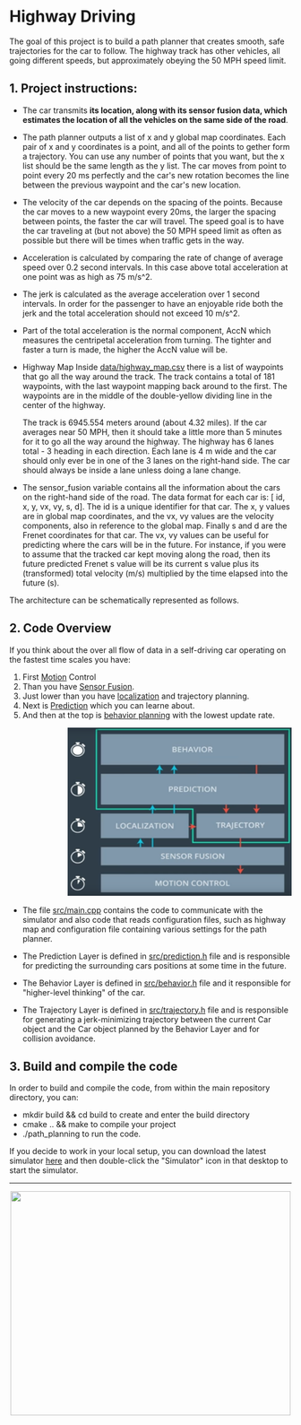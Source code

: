 #  Highway Driving
 The goal of this project is to build a path planner that creates smooth, safe trajectories for the car to follow. The highway track has other vehicles, all going different speeds, but approximately obeying the 50 MPH speed limit. 
 
 
## 1. Project instructions:
* The car transmits **its location, along with its sensor fusion data, which estimates the location of all the vehicles on the same side of the road**.

* The path planner outputs a list of x and y global map coordinates. Each pair of x and y coordinates is a point, and all of the points to gether form a trajectory. You can use any number of points that you want, but the x list should be the same length as the y list. The car moves from point to point every 20 ms perfectly and the car's new rotation becomes the line between the previous waypoint and the car's new location.

* The velocity of the car depends on the spacing of the points. Because the car moves to a new waypoint every 20ms, the larger the spacing between points, the faster the car will travel. The speed goal is to have the car traveling at (but not above) the 50 MPH speed limit as often as possible but there will be times when traffic gets in the way.

* Acceleration is calculated by comparing the rate of change of average speed over 0.2 second intervals. In this case above total acceleration at one point was as high as 75 m/s^2.
 
* The jerk is calculated as the average acceleration over 1 second intervals. In order for the passenger to have an enjoyable ride both the jerk and the total acceleration should not exceed 10 m/s^2.

* Part of the total acceleration is the normal component, AccN which measures the centripetal acceleration from turning. The tighter and faster a turn is made, the higher the AccN value will be. 

* Highway Map Inside [data/highway_map.csv]() there is a list of waypoints that go all the way around the track. The track contains a total of 181 waypoints, with the last waypoint mapping back around to the first. The waypoints are in the middle of the double-yellow dividing line in the center of the highway.

   The track is 6945.554 meters around (about 4.32 miles). If the car averages near 50 MPH, then it should take a little more than 5 minutes for it to go all the way around the highway. 
The highway has 6 lanes total - 3 heading in each direction. Each lane is 4 m wide and the car should only ever be in one of the 3 lanes on the right-hand side. The car should always be inside a lane unless doing a lane change.

* The sensor_fusion variable contains all the information about the cars on the right-hand side of the road. The data format for each car is: [ id, x, y, vx, vy, s, d]. The id is a unique identifier for that car. The x, y values are in global map coordinates, and the vx, vy values are the velocity components, also in reference to the global map. Finally s and d are the Frenet coordinates for that car. The vx, vy values can be useful for predicting where the cars will be in the future. For instance, if you were to assume that the tracked car kept moving along the road, then its future predicted Frenet s value will be its current s value plus its (transformed) total velocity (m/s) multiplied by the time elapsed into the future (s).


The architecture can be schematically represented as follows.


## 2.	Code Overview
If you think about the over all flow of data in a self-driving car operating on the fastest time scales you have: 

1.	First [Motion](https://github.com/A2Amir/Motion-Model-of-a-Car) Control
2.	Than  you have [Sensor Fusion](https://github.com/A2Amir/Extended-Kalman-Filter-for-Sensor-Fusion-Radar-and-Lidar).
3.	Just lower than you have [localization](https://github.com/A2Amir/Implement-a-particle-filter-in-the-context-of-Cplus) and trajectory planning.
4.	Next is [Prediction](https://github.com/A2Amir/Prediction-Phase-in-the-trajectory-generation-of-cars) which you can learne about.
5.	And then at the top is [behavior planning](https://github.com/A2Amir/Behavior-Planning-by-Finite-State-Machine) with the lowest update rate.

<p align="right"> <img src="./img/1.png" style="right;" alt=" the fastest time scales" width="400" height="300"> </p> 

* The file [src/main.cpp](https://github.com/A2Amir/Highway-Driving/blob/master/src/main.cpp) contains the code to communicate with the simulator and also code that reads configuration files, such as highway map and configuration file containing various settings for the path planner.

* The Prediction Layer is defined in [src/prediction.h](https://github.com/A2Amir/Highway-Driving/blob/master/src/prediction.h) file and is responsible for predicting the surrounding cars positions at some time in the future.

* The Behavior Layer is defined in [src/behavior.h](https://github.com/A2Amir/Highway-Driving/blob/master/src/behavoir.h) file and it responsible for "higher-level thinking" of the car.

* The Trajectory Layer is defined in [src/trajectory.h](https://github.com/A2Amir/Highway-Driving/blob/master/src/trajectory.h) file and is responsible for generating a jerk-minimizing trajectory between the current Car object and the Car object planned by the Behavior Layer and for collision avoidance.



## 3.	Build and compile the code

In order to build and compile the code, from within the main repository directory, you can:

* mkdir build && cd build to create and enter the build directory
* cmake .. && make to compile your project
* ./path_planning to run the code.

If you decide to work in your local setup, you can download the latest simulator [here](https://github.com/udacity/self-driving-car-sim/releases/tag/T3_v1.2) and then  double-click the "Simulator" icon in that desktop to start the simulator.

----

<p align="center"> <img src="./img/1.gif" style="right;"  width="500" height="400"> </p> 


